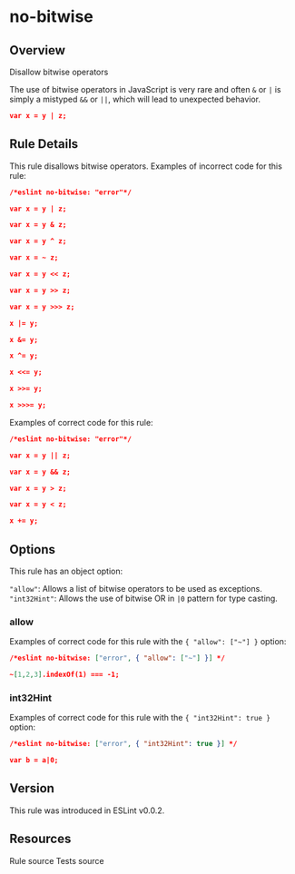 
# no-bitwise
## Overview
Disallow bitwise operators



The use of bitwise operators in JavaScript is very rare and often `&` or `|` is simply a mistyped `&&` or `||`, which will lead to unexpected behavior.

```json
var x = y | z;
```
## Rule Details
This rule disallows bitwise operators.
Examples of incorrect code for this rule:


```json
/*eslint no-bitwise: "error"*/

var x = y | z;

var x = y & z;

var x = y ^ z;

var x = ~ z;

var x = y << z;

var x = y >> z;

var x = y >>> z;

x |= y;

x &= y;

x ^= y;

x <<= y;

x >>= y;

x >>>= y;
```
Examples of correct code for this rule:


```json
/*eslint no-bitwise: "error"*/

var x = y || z;

var x = y && z;

var x = y > z;

var x = y < z;

x += y;
```
## Options
This rule has an object option:

`"allow"`: Allows a list of bitwise operators to be used as exceptions.
`"int32Hint"`: Allows the use of bitwise OR in `|0` pattern for type casting.

### allow
Examples of correct code for this rule with the `{ "allow": ["~"] }` option:


```json
/*eslint no-bitwise: ["error", { "allow": ["~"] }] */

~[1,2,3].indexOf(1) === -1;
```
### int32Hint
Examples of correct code for this rule with the `{ "int32Hint": true }` option:


```json
/*eslint no-bitwise: ["error", { "int32Hint": true }] */

var b = a|0;
```

## Version
This rule was introduced in ESLint v0.0.2.
## Resources

Rule source 
Tests source 

